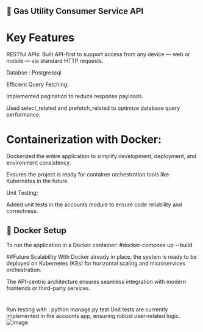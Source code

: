 ## 🔧 Gas Utility Consumer Service API

# Key Features
RESTful APIs: Built API-first to support access from any device — web or mobile — via standard HTTP requests.

Databse : Postgressql 

Efficient Query Fetching:

Implemented pagination to reduce response payloads.

Used select_related and prefetch_related to optimize database query performance.

# Containerization with Docker:

Dockerized the entire application to simplify development, deployment, and environment consistency.

Ensures the project is ready for container orchestration tools like Kubernetes in the future.

Unit Testing:

Added unit tests in the accounts module to ensure code reliability and correctness.

 
## 🐳 Docker Setup
To run the application in a Docker container:
#docker-compose up --build

##Future Scalability
With Docker already in place, the system is ready to be deployed on Kubernetes (K8s) for horizontal scaling and microservices orchestration.

The API-centric architecture ensures seamless integration with modern frontends or third-party services.

#
Run testing with : 
python manage.py test
Unit tests are currently implemented in the accounts app, ensuring robust user-related logic.
![image](https://github.com/user-attachments/assets/3afad9aa-f481-4d98-be02-bec33013ab5d)

